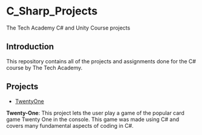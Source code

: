# C_Sharp_Projects
The Tech Academy C# and Unity Course projects

## Introduction
This repository contains all of the projects and assignments done for the C# course by The Tech Academy.

## Projects
* [TwentyOne](https://github.com/Kmar1292/C_Sharp_Projects/tree/main/TwentyOne/TwentyOne)

**Twenty-One**: This project lets the user play a game of the popular card game Twenty One in the console. This game was made using C# and covers many fundamental aspects of coding in C#. 
